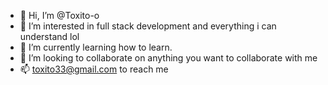 - 👋 Hi, I’m @Toxito-o
- 👀 I’m interested in full stack development and everything i can understand lol
- 🌱 I’m currently learning how to learn.
- 💞️ I’m looking to collaborate on anything you want to collaborate with me
- 📫 toxito33@gmail.com to reach me


